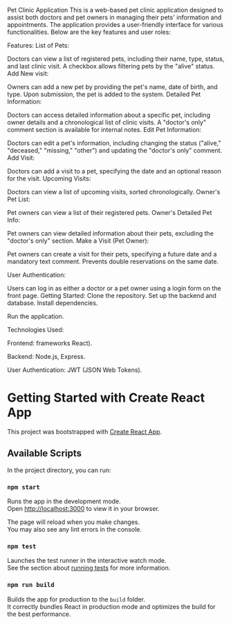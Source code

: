 Pet Clinic Application This is a web-based pet clinic application designed to assist both doctors and pet owners in managing their pets' information and appointments.
The application provides a user-friendly interface for various functionalities. Below are the key features and user roles:

Features: List of Pets:

Doctors can view a list of registered pets, including their name, type, status, and last clinic visit. A checkbox allows filtering pets by the "alive" status. Add New visit:

Owners can add a new pet by providing the pet's name, date of birth, and type. Upon submission, the pet is added to the system. Detailed Pet Information:

Doctors can access detailed information about a specific pet, including owner details and a chronological list of clinic visits. A "doctor's only" comment section is available for internal notes. Edit Pet Information:

Doctors can edit a pet's information, including changing the status ("alive," "deceased," "missing," "other") and updating the "doctor's only" comment. Add Visit:

Doctors can add a visit to a pet, specifying the date and an optional reason for the visit. Upcoming Visits:

Doctors can view a list of upcoming visits, sorted chronologically. Owner's Pet List:

Pet owners can view a list of their registered pets. Owner's Detailed Pet Info:

Pet owners can view detailed information about their pets, excluding the "doctor's only" section. Make a Visit (Pet Owner):

Pet owners can create a visit for their pets, specifying a future date and a mandatory text comment. Prevents double reservations on the same date.

User Authentication:

Users can log in as either a doctor or a pet owner using a login form on the front page. Getting Started: Clone the repository. Set up the backend and database. Install dependencies.

Run the application.

Technologies Used:

Frontend: frameworks React).

Backend: Node.js, Express.

User Authentication: JWT (JSON Web Tokens).


# Getting Started with Create React App

This project was bootstrapped with [Create React App](https://github.com/facebook/create-react-app).

## Available Scripts

In the project directory, you can run:

### `npm start`

Runs the app in the development mode.\
Open [http://localhost:3000](http://localhost:3000) to view it in your browser.

The page will reload when you make changes.\
You may also see any lint errors in the console.

### `npm test`

Launches the test runner in the interactive watch mode.\
See the section about [running tests](https://facebook.github.io/create-react-app/docs/running-tests) for more information.

### `npm run build`

Builds the app for production to the `build` folder.\
It correctly bundles React in production mode and optimizes the build for the best performance.
